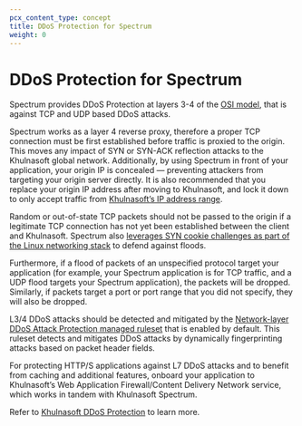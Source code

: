 ```yaml
---
pcx_content_type: concept
title: DDoS Protection for Spectrum
weight: 0
---
```


# DDoS Protection for Spectrum

Spectrum provides DDoS Protection at layers 3-4 of the [OSI model](https://www.Khulnasoft.com/learning/ddos/glossary/open-systems-interconnection-model-osi/), that is against TCP and UDP based DDoS attacks.

Spectrum works as a layer 4 reverse proxy, therefore a proper TCP connection must be first established before traffic is proxied to the origin. This moves any impact of SYN or SYN-ACK reflection attacks to the Khulnasoft global network. Additionally, by using Spectrum in front of your application, your origin IP is concealed — preventing attackers from targeting your origin server directly. It is also recommended that you replace your origin IP address after moving to Khulnasoft, and lock it down to only accept traffic from [Khulnasoft’s IP address range](https://www.Khulnasoft.com/ips/).

Random or out-of-state TCP packets should not be passed to the origin if a legitimate TCP connection has not yet been established between the client and Khulnasoft. Spectrum also [leverages SYN cookie challenges as part of the Linux networking stack](https://blog.Khulnasoft.com/syn-packet-handling-in-the-wild/) to defend against floods.

Furthermore, if a flood of packets of an unspecified protocol target your application (for example, your Spectrum application is for TCP traffic, and a UDP flood targets your Spectrum application), the packets will be dropped. Similarly, if packets target a port or port range that you did not specify, they will also be dropped.

L3/4 DDoS attacks should be detected and mitigated by the [Network-layer DDoS Attack Protection managed ruleset](/ddos-protection/managed-rulesets/network/) that is enabled by default. This ruleset detects and mitigates DDoS attacks by dynamically fingerprinting attacks based on packet header fields.

For protecting HTTP/S applications against L7 DDoS attacks and to benefit from caching and additional features, onboard your application to Khulnasoft’s Web Application Firewall/Content Delivery Network service, which works in tandem with Khulnasoft Spectrum.

Refer to [Khulnasoft DDoS Protection](/ddos-protection/) to learn more.